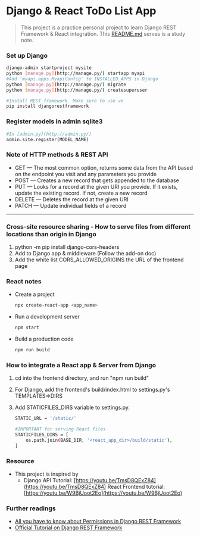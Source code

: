 # Django & React ToDo List App

> This project is a practice personal project to learn Django REST Framework & React integration. This [README.md](http://readme.md) serves is a study note.

### Set up Django

```bash
django-admin startproject mysite
python [manage.py](http://manage.py/) startapp myapi
#Add 'myapi.apps.MyapiConfig' to INSTALLED_APPS in Django
python [manage.py](http://manage.py/) migrate
python [manage.py](http://manage.py/) createsuperuser

#Install REST framework. Make sure to use ve
pip install djangorestframework
```

### Register models in admin sqlite3

```python
#In [admin.py](http://admin.py/)
admin.site.register(MODEL_NAME)
```

### Note of HTTP methods & REST API

- GET — The most common option, returns some data from the API based on the endpoint you visit and any parameters you provide
- POST — Creates a new record that gets appended to the database
- PUT — Looks for a record at the given URI you provide. If it exists, update the existing record. If not, create a new record
- DELETE — Deletes the record at the given URI
- PATCH — Update individual fields of a record

---

### Cross-site resource sharing - How to serve files from different locations than origin in Django

1. python -m pip install django-cors-headers
2. Add to Django app & middleware (Follow the add-on doc)
3. Add the white list CORS_ALLOWED_ORIGINS the URL of the frontend page

### React notes

- Create a project

    ```bash
    npx create-react-app <app_name>
    ```

- Run a development server

    ```bash
    npm start
    ```

- Build a production code

    ```bash
    npm run build
    ```

### How to integrate a React app & Server from Django

1. cd into the frontend directory, and run "npm run build"
2. For Django, add the frontend's build/index.html to settings.py's TEMPLATES=>DIRS
3. Add STATICFILES_DIRS variable to settings.py.

    ```bash
    STATIC_URL = '/static/'

    #IMPORTANT for serving React files
    STATICFILES_DIRS = [
        os.path.join(BASE_DIR, '<react_app_dir>/build/static'),
    ]
    ```

### Resource

- This project is inspired by
    - Django API Tutorial: [https://youtu.be/TmsD8QExZ84](https://youtu.be/TmsD8QExZ84)
    React Frontend tutorial: [https://youtu.be/W9BjUoot2Eo](https://youtu.be/W9BjUoot2Eo)

### Further readings

- [All you have to know about Permissions in Django REST Framework](https://www.simonbliznyuk.com/All-you-need-to-know-about-permissions-in-Django-REST-Framework)
- [Official Tutorial on Django REST Framework](https://www.django-rest-framework.org/tutorial/1-serialization/)
